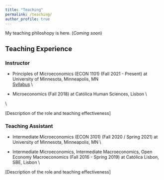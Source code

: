 ```yaml
---
title: "Teaching"
permalink: /teaching/
author_profile: true
---
```


My teaching philoshopy is here. (_Coming soon_)

## Teaching Experience

### Instructor

- Principles of Microeconomics (ECON 1101) (Fall 2021 - Present) at University of Minnesota, Minneapolis, MN \
  [Syllabus](/assets/teaching/syllabi/Syllabus_Fall2023.pdf) \
  
- Microeconomics (Fall 2018) at Católica Human Sciences, Lisbon \

\

[Description of the role and teaching effectiveness]


### Teaching Assistant

- Intermediate Microeconomics (ECON 3101) (Fall 2020 / Spring 2021) at University of Minnesota, Minneapolis, MN \

- Intermediate Microeconomics, Intermediate Macroeconomics, Open Economy Macroeconomics (Fall 2016 - Spring 2019) at Católica Lisbon, SBE, Lisbon \

[Description of the role and teaching effectiveness]

